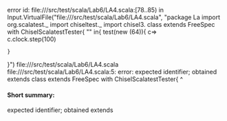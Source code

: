 error id: file://<WORKSPACE>/src/test/scala/Lab6/LA4.scala:[78..85) in Input.VirtualFile("file://<WORKSPACE>/src/test/scala/Lab6/LA4.scala", "package La
import org.scalatest._
import chiseltest._ 
import chisel3.
class  extends FreeSpec with ChiselScalatestTester{
    "" in{
        test(new  (64)){
            c=>    
            c.clock.step(100)
       
    }
}")
file://<WORKSPACE>/src/test/scala/Lab6/LA4.scala
file://<WORKSPACE>/src/test/scala/Lab6/LA4.scala:5: error: expected identifier; obtained extends
class  extends FreeSpec with ChiselScalatestTester{
       ^
#### Short summary: 

expected identifier; obtained extends